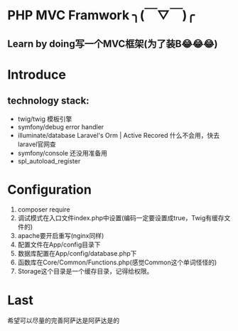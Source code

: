 # PHP MVC Framwork ╮(￣▽￣)╭
## Learn by doing写一个MVC框架(为了装B😂😂😂)

# Introduce
## technology stack:
 - twig/twig 模板引擎
 - symfony/debug  error handler
 - illuminate/database Laravel's Orm | Active Recored 什么不会用，快去laravel官网查
 - symfony/console  还没用准备用
 - spl_autoload_register

# Configuration
1. composer require
2. 调试模式在入口文件index.php中设置(编码一定要设置成true，Twig有缓存文件的)
3. apache要开启重写(nginx同样)
4. 配置文件在App/config目录下
5. 数据库配置在App/config/database.php下
6. 函数库在Core/Common/Functions.php(感觉Common这个单词怪怪的)
7. Storage这个目录是一个缓存目录，记得给权限。

# Last
希望可以尽量的完善阿萨达是阿萨达是的